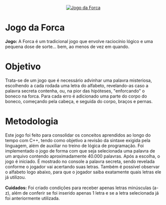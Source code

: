<p align="center">
<a href="https://pt.wikipedia.org/wiki/Jogo_da_forca"><img src="https://brstatic.guiainfantil.com/pictures/materias/21125-forca-jogo-de-palavras-para-as-criancas.jpg" alt="Jogo da Forca"></a>
</p>

# Jogo da Forca
<strong>Jogo:</strong> A Forca é um tradicional jogo que envolve raciocínio lógico e uma pequena dose de sorte... bem, ao menos de vez em quando.

# Objetivo
Trata-se de um jogo que é necessário advinhar uma palavra misteriosa, escolhendo a cada rodada uma letra do alfabeto, revelando-as caso a palavra secreta contenha, ou, na pior das hipóteses, "enforcando" o boneco na forca. Para cada erro é adicionado uma parte do corpo do boneco, começando pela cabeça, e seguida do corpo, braços e pernas.

# Metodologia
Este jogo foi feito para consolidar os conceitos aprendidos ao longo do tempo com C++, tendo como objetivo a revisão da sintaxe exigida pela linguagem, além de auxiliar no treino de lógica de programação. 
Foi implementado o jogo de forma com que seja selecionada uma palavra de um arquivo contendo aproximadamente 40.000 palavras. Após a escolha, o jogo é iniciado.
É mostrado no console a palavra secreta, sendo revelada conforme o jogador vai acertando suas letras. Também é possível observar o alfabeto logo abaixo, para que o jogador saiba exatamente quais letras ele já utilizou.
<br><br>
<strong>Cuidados:</strong> Foi criado condições para receber apenas letras minúsculas (a-z), além de conferir se foi inserido apenas 1 letra e se a letra selecionada já foi anteriormente utilizada.<br><br>
